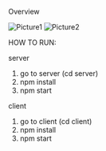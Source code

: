 Overview

![Picture1](https://user-images.githubusercontent.com/54302300/159866895-49ea8e62-6a5f-4fd6-b44c-77a34b715430.png)
![Picture2](https://user-images.githubusercontent.com/54302300/159866909-0c35ed1e-3b02-4319-8da9-dc4ab591d315.png)


HOW TO RUN:

server
1. go to server (cd server)
2. npm install
3. npm start

client
1. go to client (cd client)
2. npm install
3. npm start
